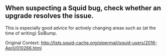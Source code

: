 When suspecting a Squid bug, check whether an upgrade resolves the issue.
----

This is especially good advice for actively changing areas such as (at the
time of writing) SslBump.

Original Context:
http://lists.squid-cache.org/pipermail/squid-users/2016-April/010266.html
